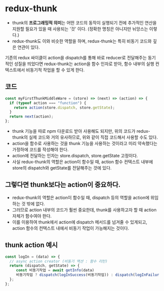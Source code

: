 # redux-thunk

- thunk의 **프로그래밍적 의미**는 어떤 코드의 동작이 실행되기 전에 추가적인 연산을 지원할 필요가 있을 때 사용되는 '것' 이다. (정확한 명칭은 아니지만 뉘앙스는 이렇다.)
- redux-thunk도 이와 비슷한 역할을 하며, redux-thunk는 특히 비동기 코드와 깊은 연관이 있다.

기존의 redux 싸이클이 action을 dispatch를 통해 바로 reducer로 전달해주는 동기적인 성질을 띄었다면
redux-thunk는 action을 함수 인자로 받아, 함수 내부의 실행 컨텍스트에서 비동기적 작업을 할 수 있게 한다.

## 코드

```js
const myFirstThunkMiddleWare = (store) => (next) => (action) => {
  if (typeof action === "function") {
    return action(store.dispatch, store.getState);
  }
  return next(action);
};
```

- thunk 기능을 따로 npm 다운로드 받아 사용해도 되지만, 위의 코드가 redux-thunk의 실제 코드와 거의 유사하므로, 위와 같이 직접 코드해서 사용할 수도 있다.
- action을 함수로 사용하는 것을 thunk 기능을 사용하는 것이라고 미리 약속했다는 가정하에 코드를 작성해야 한다.
- action에 전달하는 인자는 store.dispatch, store.getState 고정이다.
- 사실 redux-thunk의 역할은 action이 함수일 때, action 함수 컨텍스트 내부에 store의 dispatch와 getState를 전달해주는 것에 있다.

## 그렇다면 thunk보다는 action이 중요하다.

- redux-thunk의 역할은 action이 함수일 때, dispatch 등의 역할을 action에 위임하는 것 밖에 없다.
- 그러므로 action 내부의 코드가 훨씬 중요한데, thunk를 사용하고자 할 때 action 자체가 함수여야 한다.
- 이를 이용하여 thunk에서 action에 dispatch 메서드를 넘겨줄 수 있게되고, action 함수의 컨텍스트 내에서 비동기 작업이 가능해지는 것이다.

## thunk action 예시

```js
const logIn = (data) => {
  // async action creator (비동기 액션 : 함수 리턴)
  return (dispatch, getState) => {
     const 비동기작업 = await getInfo(data)
     비동기작업 ? dispatch(logInSuccess(비동기작업)) : dispatch(logInFailure(비동기작업))
  };
};
```

